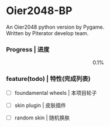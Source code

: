 # Oier2048-BP
An Oier2048 python version by Pygame.  
Written by Piterator develop team.

### Progress | 进度

$$
0.1\%
$$

### feature(todo) | 特性(完成列表)

- [ ] foundamental wheels | 本项目轮子
- [ ] skin plugin | 皮肤插件
- [ ] random skin | 随机换肤

